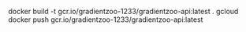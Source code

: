 docker build -t gcr.io/gradientzoo-1233/gradientzoo-api:latest .
gcloud docker push gcr.io/gradientzoo-1233/gradientzoo-api:latest
